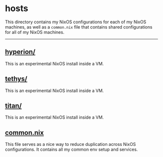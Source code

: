 # hosts

This directory contains my NixOS configurations for each of my NixOS machines, as well as a `common.nix` file that contains shared configurations for all of my NixOS machines.

---

## [hyperion/](./hyperion)

This is an experimental NixOS install inside a VM.

## [tethys/](./tethys)

This is an experimental NixOS install inside a VM.

## [titan/](./titan)

This is an experimental NixOS install inside a VM.

## [common.nix](./common.nix)

This file serves as a nice way to reduce duplication across NixOS configurations. It contains all my common env setup and services.
